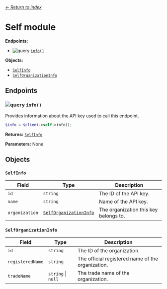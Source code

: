[*← Return to index*](../index.md)

Self module
===========

**Endpoints:**
- ![query](https://img.shields.io/badge/QUERY-green) [`info()`](#-info)

**Objects:**
- [`SelfInfo`](#selfinfo)
- [`SelfOrganizationInfo`](#selforganizationinfo)


Endpoints
---------

### ![query](https://img.shields.io/badge/QUERY-green) `info()`

Provides information about the API key used to call this endpoint.

```php
$info = $client->self->info();
```

**Returns:** [`SelfInfo`](#selfinfo)

**Parameters:** None


Objects
-------

### `SelfInfo`

| Field          | Type                                            | Description                           |
| -------------- | ----------------------------------------------- | ------------------------------------- |
| `id`           | `string`                                        | The ID of the API key.                |
| `name`         | `string`                                        | Name of the API key.                  |
| `organization` | [`SelfOrganizationInfo`](#selforganizationinfo) | The organization this key belongs to. |


### `SelfOrganizationInfo`

| Field            | Type               | Description                                       |
| ---------------- | ------------------ | ------------------------------------------------- |
| `id`             | `string`           | The ID of the organization.                       |
| `registeredName` | `string`           | The official registered name of the organization. |
| `tradeName`      | `string` \| `null` | The trade name of the organization.               |
